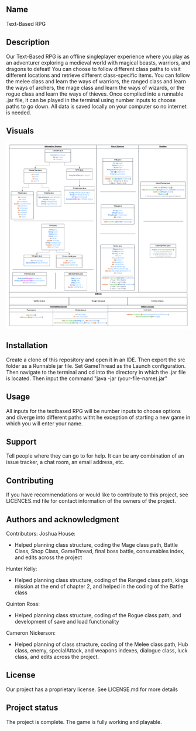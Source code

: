 ## Name
Text-Based RPG

## Description
Our Text-Based RPG is an offline singleplayer experience where you play as an adventurer exploring a medieval world with magical beasts, warriors, and dragons to defeat! You can choose to follow different class paths to visit different locations and retrieve different class-specific items. You can follow the melee class and learn the ways of warriors, the ranged class and learn the ways of archers, the mage class and learn the ways of wizards, or the rogue class and learn the ways of thieves. Once complied into a runnable .jar file, it can be played in the terminal using number inputs to choose paths to go down. All data is saved locally on your computer so no internet is needed. 

## Visuals
![Class Structure Graph](https://github.com/JoshHouse/TextBasedRPG/blob/main/TextBasedRPG_Graph.png)

## Installation
Create a clone of this repository and open it in an IDE. Then export the src folder as a Runnable jar file. Set GameThread as the Launch configuration. Then navigate to the terminal and cd into the directory in which the .jar file is located. Then input the command "java -jar (your-file-name).jar"

## Usage
All inputs for the textbased RPG will be number inputs to choose options and diverge into different paths witht he exception of starting a new game in which you will enter your name.

## Support
Tell people where they can go to for help. It can be any combination of an issue tracker, a chat room, an email address, etc.

## Contributing
If you have recommendations or would like to contribute to this project, see LICENCES.md file for contact information of the owners of the project.

## Authors and acknowledgment
Contributors:
Joshua House:
* Helped planning class structure, coding the Mage class path, Battle Class, Shop Class, GameThread, final boss battle, consumables index, and edits across the project

Hunter Kelly:
* Helped planning class structure, coding of the Ranged class path, kings mission at the end of chapter 2, and helped in the coding of the Battle class

Quinton Ross:
* Helped planning class structure, coding of the Rogue class path, and development of save and load functionality

Cameron Nickerson:
* Helped planning of class structure, coding of the Melee class path, Hub class, enemy, specialAttack, and weapons indexes, dialogue class, luck class, and edits across the project. 

## License
Our project has a proprietary license. See LICENSE.md for more details

## Project status
The project is complete. The game is fully working and playable.

